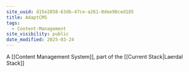 ```yaml
---
site_uuid: d15e2858-63db-47ce-a261-0dee98ced185
title: AdaptCMS
tags:
  - Content-Management
site_visibility: public
date_modified: 2025-03-24
---
```




A [[Content Management System]], part of the [[Current Stack|Laerdal Stack]]

